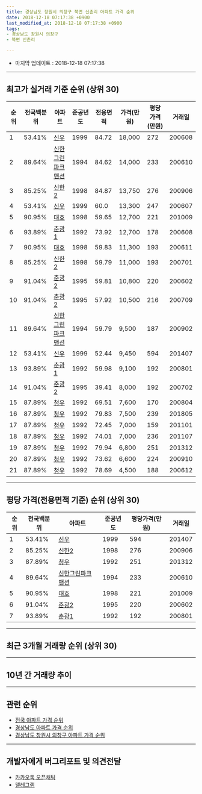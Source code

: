 ```yaml
---
title: 경상남도 창원시 의창구 북면 신촌리 아파트 가격 순위
date: 2018-12-18 07:17:38 +0900
last_modified_at: 2018-12-18 07:17:38 +0900
tags:
- 경상남도 창원시 의창구
- 북면 신촌리

---
```


* 마지막 업데이트 : 2018-12-18 07:17:38

---

## 최고가 실거래 기준 순위 (상위 30)


|순위|전국백분위|아파트|준공년도|전용면적|가격(만원)|평당가격(만원)|거래일|
|---|---|---|---|---|---|---|---|
|1|53.41%|[신우](https://search.naver.com/search.naver?query=%EA%B2%BD%EC%83%81%EB%82%A8%EB%8F%84+%EC%B0%BD%EC%9B%90%EC%8B%9C+%EC%9D%98%EC%B0%BD%EA%B5%AC+%EB%B6%81%EB%A9%B4+%EC%8B%A0%EC%B4%8C%EB%A6%AC+%EC%8B%A0%EC%9A%B0)|1999|84.72|18,000|272|200608|
|2|89.64%|[신한그린파크맨션](https://search.naver.com/search.naver?query=%EA%B2%BD%EC%83%81%EB%82%A8%EB%8F%84+%EC%B0%BD%EC%9B%90%EC%8B%9C+%EC%9D%98%EC%B0%BD%EA%B5%AC+%EB%B6%81%EB%A9%B4+%EC%8B%A0%EC%B4%8C%EB%A6%AC+%EC%8B%A0%ED%95%9C%EA%B7%B8%EB%A6%B0%ED%8C%8C%ED%81%AC%EB%A7%A8%EC%85%98)|1994|84.62|14,000|233|200610|
|3|85.25%|[신한2](https://search.naver.com/search.naver?query=%EA%B2%BD%EC%83%81%EB%82%A8%EB%8F%84+%EC%B0%BD%EC%9B%90%EC%8B%9C+%EC%9D%98%EC%B0%BD%EA%B5%AC+%EB%B6%81%EB%A9%B4+%EC%8B%A0%EC%B4%8C%EB%A6%AC+%EC%8B%A0%ED%95%9C2)|1998|84.87|13,750|276|200906|
|4|53.41%|[신우](https://search.naver.com/search.naver?query=%EA%B2%BD%EC%83%81%EB%82%A8%EB%8F%84+%EC%B0%BD%EC%9B%90%EC%8B%9C+%EC%9D%98%EC%B0%BD%EA%B5%AC+%EB%B6%81%EB%A9%B4+%EC%8B%A0%EC%B4%8C%EB%A6%AC+%EC%8B%A0%EC%9A%B0)|1999|60.0|13,300|247|200607|
|5|90.95%|[대호](https://search.naver.com/search.naver?query=%EA%B2%BD%EC%83%81%EB%82%A8%EB%8F%84+%EC%B0%BD%EC%9B%90%EC%8B%9C+%EC%9D%98%EC%B0%BD%EA%B5%AC+%EB%B6%81%EB%A9%B4+%EC%8B%A0%EC%B4%8C%EB%A6%AC+%EB%8C%80%ED%98%B8)|1998|59.65|12,700|221|201009|
|6|93.89%|[춘광1](https://search.naver.com/search.naver?query=%EA%B2%BD%EC%83%81%EB%82%A8%EB%8F%84+%EC%B0%BD%EC%9B%90%EC%8B%9C+%EC%9D%98%EC%B0%BD%EA%B5%AC+%EB%B6%81%EB%A9%B4+%EC%8B%A0%EC%B4%8C%EB%A6%AC+%EC%B6%98%EA%B4%911)|1992|73.92|12,700|178|200608|
|7|90.95%|[대호](https://search.naver.com/search.naver?query=%EA%B2%BD%EC%83%81%EB%82%A8%EB%8F%84+%EC%B0%BD%EC%9B%90%EC%8B%9C+%EC%9D%98%EC%B0%BD%EA%B5%AC+%EB%B6%81%EB%A9%B4+%EC%8B%A0%EC%B4%8C%EB%A6%AC+%EB%8C%80%ED%98%B8)|1998|59.83|11,300|193|200611|
|8|85.25%|[신한2](https://search.naver.com/search.naver?query=%EA%B2%BD%EC%83%81%EB%82%A8%EB%8F%84+%EC%B0%BD%EC%9B%90%EC%8B%9C+%EC%9D%98%EC%B0%BD%EA%B5%AC+%EB%B6%81%EB%A9%B4+%EC%8B%A0%EC%B4%8C%EB%A6%AC+%EC%8B%A0%ED%95%9C2)|1998|59.79|11,000|193|200701|
|9|91.04%|[춘광2](https://search.naver.com/search.naver?query=%EA%B2%BD%EC%83%81%EB%82%A8%EB%8F%84+%EC%B0%BD%EC%9B%90%EC%8B%9C+%EC%9D%98%EC%B0%BD%EA%B5%AC+%EB%B6%81%EB%A9%B4+%EC%8B%A0%EC%B4%8C%EB%A6%AC+%EC%B6%98%EA%B4%912)|1995|59.81|10,800|220|200602|
|10|91.04%|[춘광2](https://search.naver.com/search.naver?query=%EA%B2%BD%EC%83%81%EB%82%A8%EB%8F%84+%EC%B0%BD%EC%9B%90%EC%8B%9C+%EC%9D%98%EC%B0%BD%EA%B5%AC+%EB%B6%81%EB%A9%B4+%EC%8B%A0%EC%B4%8C%EB%A6%AC+%EC%B6%98%EA%B4%912)|1995|57.92|10,500|216|200709|
|11|89.64%|[신한그린파크맨션](https://search.naver.com/search.naver?query=%EA%B2%BD%EC%83%81%EB%82%A8%EB%8F%84+%EC%B0%BD%EC%9B%90%EC%8B%9C+%EC%9D%98%EC%B0%BD%EA%B5%AC+%EB%B6%81%EB%A9%B4+%EC%8B%A0%EC%B4%8C%EB%A6%AC+%EC%8B%A0%ED%95%9C%EA%B7%B8%EB%A6%B0%ED%8C%8C%ED%81%AC%EB%A7%A8%EC%85%98)|1994|59.79|9,500|187|200902|
|12|53.41%|[신우](https://search.naver.com/search.naver?query=%EA%B2%BD%EC%83%81%EB%82%A8%EB%8F%84+%EC%B0%BD%EC%9B%90%EC%8B%9C+%EC%9D%98%EC%B0%BD%EA%B5%AC+%EB%B6%81%EB%A9%B4+%EC%8B%A0%EC%B4%8C%EB%A6%AC+%EC%8B%A0%EC%9A%B0)|1999|52.44|9,450|594|201407|
|13|93.89%|[춘광1](https://search.naver.com/search.naver?query=%EA%B2%BD%EC%83%81%EB%82%A8%EB%8F%84+%EC%B0%BD%EC%9B%90%EC%8B%9C+%EC%9D%98%EC%B0%BD%EA%B5%AC+%EB%B6%81%EB%A9%B4+%EC%8B%A0%EC%B4%8C%EB%A6%AC+%EC%B6%98%EA%B4%911)|1992|59.98|9,100|192|200801|
|14|91.04%|[춘광2](https://search.naver.com/search.naver?query=%EA%B2%BD%EC%83%81%EB%82%A8%EB%8F%84+%EC%B0%BD%EC%9B%90%EC%8B%9C+%EC%9D%98%EC%B0%BD%EA%B5%AC+%EB%B6%81%EB%A9%B4+%EC%8B%A0%EC%B4%8C%EB%A6%AC+%EC%B6%98%EA%B4%912)|1995|39.41|8,000|192|200702|
|15|87.89%|[청우](https://search.naver.com/search.naver?query=%EA%B2%BD%EC%83%81%EB%82%A8%EB%8F%84+%EC%B0%BD%EC%9B%90%EC%8B%9C+%EC%9D%98%EC%B0%BD%EA%B5%AC+%EB%B6%81%EB%A9%B4+%EC%8B%A0%EC%B4%8C%EB%A6%AC+%EC%B2%AD%EC%9A%B0)|1992|69.51|7,600|170|200804|
|16|87.89%|[청우](https://search.naver.com/search.naver?query=%EA%B2%BD%EC%83%81%EB%82%A8%EB%8F%84+%EC%B0%BD%EC%9B%90%EC%8B%9C+%EC%9D%98%EC%B0%BD%EA%B5%AC+%EB%B6%81%EB%A9%B4+%EC%8B%A0%EC%B4%8C%EB%A6%AC+%EC%B2%AD%EC%9A%B0)|1992|79.83|7,500|239|201805|
|17|87.89%|[청우](https://search.naver.com/search.naver?query=%EA%B2%BD%EC%83%81%EB%82%A8%EB%8F%84+%EC%B0%BD%EC%9B%90%EC%8B%9C+%EC%9D%98%EC%B0%BD%EA%B5%AC+%EB%B6%81%EB%A9%B4+%EC%8B%A0%EC%B4%8C%EB%A6%AC+%EC%B2%AD%EC%9A%B0)|1992|72.45|7,000|159|201101|
|18|87.89%|[청우](https://search.naver.com/search.naver?query=%EA%B2%BD%EC%83%81%EB%82%A8%EB%8F%84+%EC%B0%BD%EC%9B%90%EC%8B%9C+%EC%9D%98%EC%B0%BD%EA%B5%AC+%EB%B6%81%EB%A9%B4+%EC%8B%A0%EC%B4%8C%EB%A6%AC+%EC%B2%AD%EC%9A%B0)|1992|74.01|7,000|236|201107|
|19|87.89%|[청우](https://search.naver.com/search.naver?query=%EA%B2%BD%EC%83%81%EB%82%A8%EB%8F%84+%EC%B0%BD%EC%9B%90%EC%8B%9C+%EC%9D%98%EC%B0%BD%EA%B5%AC+%EB%B6%81%EB%A9%B4+%EC%8B%A0%EC%B4%8C%EB%A6%AC+%EC%B2%AD%EC%9A%B0)|1992|79.94|6,800|251|201312|
|20|87.89%|[청우](https://search.naver.com/search.naver?query=%EA%B2%BD%EC%83%81%EB%82%A8%EB%8F%84+%EC%B0%BD%EC%9B%90%EC%8B%9C+%EC%9D%98%EC%B0%BD%EA%B5%AC+%EB%B6%81%EB%A9%B4+%EC%8B%A0%EC%B4%8C%EB%A6%AC+%EC%B2%AD%EC%9A%B0)|1992|73.62|6,600|224|200910|
|21|87.89%|[청우](https://search.naver.com/search.naver?query=%EA%B2%BD%EC%83%81%EB%82%A8%EB%8F%84+%EC%B0%BD%EC%9B%90%EC%8B%9C+%EC%9D%98%EC%B0%BD%EA%B5%AC+%EB%B6%81%EB%A9%B4+%EC%8B%A0%EC%B4%8C%EB%A6%AC+%EC%B2%AD%EC%9A%B0)|1992|78.69|4,500|188|200612|


---

## 평당 가격(전용면적 기준) 순위 (상위 30)


|순위|전국백분위|아파트|준공년도|평당가격(만원)|거래일|
|---|---|---|---|---|---|
|1|53.41%|[신우](https://search.naver.com/search.naver?query=%EA%B2%BD%EC%83%81%EB%82%A8%EB%8F%84+%EC%B0%BD%EC%9B%90%EC%8B%9C+%EC%9D%98%EC%B0%BD%EA%B5%AC+%EB%B6%81%EB%A9%B4+%EC%8B%A0%EC%B4%8C%EB%A6%AC+%EC%8B%A0%EC%9A%B0)|1999|594|201407|
|2|85.25%|[신한2](https://search.naver.com/search.naver?query=%EA%B2%BD%EC%83%81%EB%82%A8%EB%8F%84+%EC%B0%BD%EC%9B%90%EC%8B%9C+%EC%9D%98%EC%B0%BD%EA%B5%AC+%EB%B6%81%EB%A9%B4+%EC%8B%A0%EC%B4%8C%EB%A6%AC+%EC%8B%A0%ED%95%9C2)|1998|276|200906|
|3|87.89%|[청우](https://search.naver.com/search.naver?query=%EA%B2%BD%EC%83%81%EB%82%A8%EB%8F%84+%EC%B0%BD%EC%9B%90%EC%8B%9C+%EC%9D%98%EC%B0%BD%EA%B5%AC+%EB%B6%81%EB%A9%B4+%EC%8B%A0%EC%B4%8C%EB%A6%AC+%EC%B2%AD%EC%9A%B0)|1992|251|201312|
|4|89.64%|[신한그린파크맨션](https://search.naver.com/search.naver?query=%EA%B2%BD%EC%83%81%EB%82%A8%EB%8F%84+%EC%B0%BD%EC%9B%90%EC%8B%9C+%EC%9D%98%EC%B0%BD%EA%B5%AC+%EB%B6%81%EB%A9%B4+%EC%8B%A0%EC%B4%8C%EB%A6%AC+%EC%8B%A0%ED%95%9C%EA%B7%B8%EB%A6%B0%ED%8C%8C%ED%81%AC%EB%A7%A8%EC%85%98)|1994|233|200610|
|5|90.95%|[대호](https://search.naver.com/search.naver?query=%EA%B2%BD%EC%83%81%EB%82%A8%EB%8F%84+%EC%B0%BD%EC%9B%90%EC%8B%9C+%EC%9D%98%EC%B0%BD%EA%B5%AC+%EB%B6%81%EB%A9%B4+%EC%8B%A0%EC%B4%8C%EB%A6%AC+%EB%8C%80%ED%98%B8)|1998|221|201009|
|6|91.04%|[춘광2](https://search.naver.com/search.naver?query=%EA%B2%BD%EC%83%81%EB%82%A8%EB%8F%84+%EC%B0%BD%EC%9B%90%EC%8B%9C+%EC%9D%98%EC%B0%BD%EA%B5%AC+%EB%B6%81%EB%A9%B4+%EC%8B%A0%EC%B4%8C%EB%A6%AC+%EC%B6%98%EA%B4%912)|1995|220|200602|
|7|93.89%|[춘광1](https://search.naver.com/search.naver?query=%EA%B2%BD%EC%83%81%EB%82%A8%EB%8F%84+%EC%B0%BD%EC%9B%90%EC%8B%9C+%EC%9D%98%EC%B0%BD%EA%B5%AC+%EB%B6%81%EB%A9%B4+%EC%8B%A0%EC%B4%8C%EB%A6%AC+%EC%B6%98%EA%B4%911)|1992|192|200801|


---

## 최근 3개월 거래량 순위 (상위 30)


<div style="width:100%;">
    <canvas id="deal_count_ranking" height="250"></canvas>
</div>


<script>
new Chart(document.getElementById("deal_count_ranking"), {
    type: 'horizontalBar',
    data: {
        labels: ['대호'],
        datasets: [{
            label: '실거래 수',
            data: [1],
            borderColor: "rgba(255, 0, 128, 1)",
            backgroundColor: "rgba(255, 0, 128, 0.5)",
            fill: false,
        }]
    },
    options: {
        responsive: true,
        title: {
            display: true,
            text: '최근 3개월 거래량 순위'
        },
        tooltips: {
            mode: 'index',
            intersect: false,
            callbacks: {
                title: function(tooltipItems, data) {
                    return "실거래 수:";
                },
                label: function(tooltipItem, data) {
                    return data.labels[tooltipItem.index] + ": " + tooltipItem.xLabel;
                }
            }
        },
        hover: {
            mode: 'nearest',
            intersect: true
        },
        scales: {
            xAxes: [{
                display: true,
                scaleLabel: {
                    display: true,
                    labelString: '실거래 수'
                },
                ticks: {
                    suggestedMin: 0,
                }
            }],
            yAxes: [{
                display: true,
                ticks: {
                    autoSkip: false,
                    callback: function(value, index, values) {
                        if (value.length > 15)
                            return value.substr(0, 13) + "...";
                        else
                            return value;
                    }
                },
                scaleLabel: {
                    display: false,
                }
            }]
        }
    }
});

</script>


---

## 10년 간 거래량 추이


<div style="width:100%;">
    <canvas id="deal_progress" height="250"></canvas>
</div>

<script>
new Chart(document.getElementById("deal_progress"), {
    type: 'line',
    data: {
        labels: ['200812','200901','200902','200903','200904','200905','200906','200907','200908','200909','200910','200911','200912','201001','201002','201003','201004','201005','201006','201007','201008','201009','201010','201011','201012','201101','201102','201103','201104','201105','201106','201107','201108','201109','201110','201111','201112','201201','201202','201203','201204','201205','201206','201207','201208','201209','201210','201211','201212','201301','201302','201303','201304','201305','201306','201307','201308','201309','201310','201311','201312','201401','201402','201403','201404','201405','201406','201407','201408','201409','201410','201411','201412','201501','201502','201503','201504','201505','201506','201507','201508','201509','201510','201511','201512','201601','201602','201603','201604','201605','201606','201607','201608','201609','201610','201611','201612','201701','201702','201703','201704','201705','201706','201707','201708','201709','201710','201711','201712','201801','201802','201803','201804','201805','201806','201807','201808','201809','201810','201811','201812'],
        datasets: [{
            label: '실거래 수',
            pointRadius: 1,
            data: [4, 10, 7, 7, 8, 9, 8, 4, 3, 8, 14, 9, 8, 7, 9, 10, 12, 9, 4, 3, 3, 8, 12, 10, 6, 10, 8, 13, 11, 17, 4, 7, 5, 5, 10, 7, 7, 7, 10, 10, 5, 3, 1, 5, 6, 3, 5, 4, 4, 4, 2, 3, 6, 4, 3, 4, 5, 6, 4, 5, 10, 3, 3, 11, 9, 6, 8, 7, 9, 10, 10, 1, 6, 9, 4, 10, 12, 8, 10, 5, 4, 3, 13, 5, 6, 3, 3, 5, 4, 2, 4, 3, 3, 3, 5, 1, 1, 3, 2, 3, 4, 4, 2, 3, 2, 2, 2, 1, 0, 2, 3, 2, 1, 4, 1, 1, 1, 0, 1, 0, 0],
            borderColor: "rgba(255, 201, 14, 1)",
            backgroundColor: "rgba(255, 201, 14, 0.5)",
            fill: true,
        }]
    },
    options: {
        responsive: true,
        title: {
            display: true,
            text: '10년간 거래량 추이'
        },
        tooltips: {
            mode: 'index',
            intersect: false,
        },
        hover: {
            mode: 'nearest',
            intersect: true
        },
        scales: {
            xAxes: [{
                display: true,
                scaleLabel: {
                    display: true,
                    labelString: '년/월'
                }
            }],
            yAxes: [{
                display: true,
                ticks: {
                    suggestedMin: 0,
                },
                scaleLabel: {
                    display: true,
                    labelString: '실거래 수'
                }
            }]
        }
    }
});

</script>


---

## 관련 순위

- [전국 아파트 가격 순위](https://inasie.github.io/apt-ranking/전국)
- [경상남도 아파트 가격 순위](https://inasie.github.io/apt-ranking/경상남도)
- [경상남도 창원시 의창구 아파트 가격 순위](https://inasie.github.io/apt-ranking/경상남도-창원시-의창구)


---

## 개발자에게 버그리포트 및 의견전달

- [카카오톡 오픈채팅](https://open.kakao.com/o/gLJUAP4)
- [텔레그램](https://t.me/inasie)

